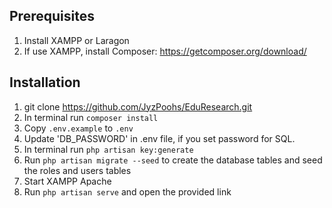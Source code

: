 ## Prerequisites
1. Install XAMPP or Laragon
2. If use XAMPP, install Composer: https://getcomposer.org/download/

## Installation
1. git clone https://github.com/JyzPoohs/EduResearch.git
2. In  terminal run `composer install`
4. Copy `.env.example` to `.env`
5. Update 'DB_PASSWORD' in .env file, if you set password for SQL.
6. In  terminal run `php artisan key:generate`
7. Run `php artisan migrate --seed` to create the database tables and seed the roles and users tables
8. Start XAMPP Apache
9. Run `php artisan serve` and open the provided link
